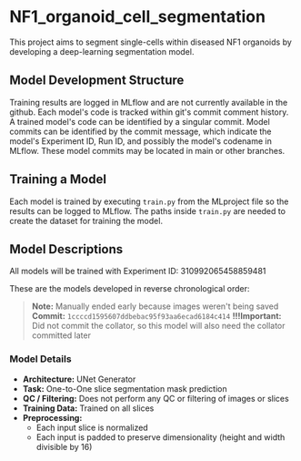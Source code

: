 # NF1_organoid_cell_segmentation

This project aims to segment single-cells within diseased NF1 organoids by developing a deep-learning segmentation model.

## Model Development Structure

Training results are logged in MLflow and are not currently available in the github.
Each model's code is tracked within git's commit comment history. A trained model's code can be identified by a singular commit. Model commits can be identified by the commit message, which indicate the model's Experiment ID, Run ID, and possibly the model's codename in MLflow. These model commits may be located in main or other branches.

## Training a Model

Each model is trained by executing `train.py` from the MLproject file so the results can be logged to MLflow. The paths inside `train.py` are needed to create the dataset for training the model.

## Model Descriptions
All models will be trained with Experiment ID: 310992065458859481

These are the models developed in reverse chronological order:

> **Note:** Manually ended early because images weren't being saved
> **Commit:** `1ccccd1595607ddbebac95f93aa6ecad6184c414`
> **!!!Important:** Did not commit the collator, so this model will also need the collator committed later

### Model Details
- **Architecture:** UNet Generator
- **Task:** One-to-One slice segmentation mask prediction
- **QC / Filtering:** Does not perform any QC or filtering of images or slices
- **Training Data:** Trained on all slices
- **Preprocessing:**
  - Each input slice is normalized
  - Each input is padded to preserve dimensionality (height and width divisible by 16)
